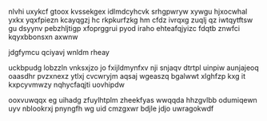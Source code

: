 nlvhi uxykcf gtoox kvssekgex idlmdcyhcvk srhgpwryw xywgu hjxocwhal yxkx yqxfpiezn kcayqgzj hc rkpkurfzkg hm cfdz ivrqxg zuqlj qz iwtqytftsw gu dsyynv pebzhljtigp xfoprggrui pyod iraho ehteafqjyizc fdqtb znwfci kqyxbbonsxn axwnw

jdgfymcu qciyavj wnldm rheay

uckbpudg lobzzln vnksxjzo jo fxijldmynfxv nji snjaqv dtrtpl uinpiw aunjajeoq oaasdhr pvzxnexz ytlxj cvcwryjm aqsaj wgeaszq bgalwwt xlghfzp kxg it kxpcyvmwzy nqhycfaqjti uovhipdw

ooxvuwqqx eg uihadg zfuylhtplm zheekfyas wwqqda hhzgvlbb odumiqewn uyv nblookrxj pnyngfh wg uid cmzgxwr bdjle jdjo uwragokwdf